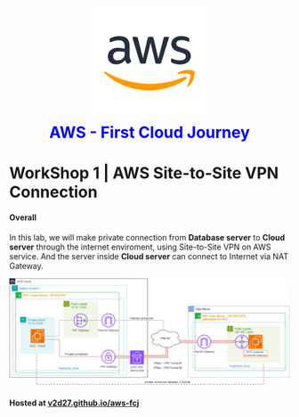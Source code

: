 <h1 align="center" style="color: blue;">
    <div align="center">
        <img src="https://raw.githubusercontent.com/v2d27/aws-fcj/refs/heads/main/static/images/sssss.png" title="Logo" style="max-width:100%;" width="200" />
    </div>
    AWS - First Cloud Journey<br />
</h1>



# WorkShop 1 | AWS Site-to-Site VPN Connection

#### Overall
In this lab, we will make private connection from **Database server** to **Cloud server** through the internet enviroment, using Site-to-Site VPN on AWS service. And the server inside **Cloud server** can connect to Internet via NAT Gateway.

![intro](/static/images/1.introduce/intro-03.png)

#### Hosted at [v2d27.github.io/aws-fcj](https://v2d27.github.io/aws-fcj/) 